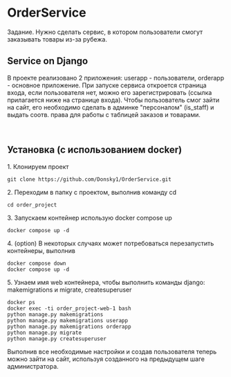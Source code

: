 # OrderService
Задание. Нужно сделать сервис, в котором пользователи смогут заказывать товары из-за рубежа.
<h2>Service on Django</h2>

<p id='#overview'>В проекте реализовано 2 приложения: userapp - пользователи, orderapp - основное приложение. При запуске сервиса откроется страница входа, если пользователя нет, можно его зарегистрировать (ссылка прилагается ниже на странице входа). Чтобы пользователь смог зайти на сайт, его необходимо сделать в админке "персоналом" (is_staff) и выдать соотв. права для работы с таблицей заказов и товарами. </p>

<br>
<h2 id='installation'>Установка (с использованием docker)</h2>
<p>1. Клонируем проект<p>

```
git clone https://github.com/Donsky1/OrderService.git
```
<p>2. Переходим в папку с проектом, выполнив команду cd <p>

```
cd order_project
```
<p>3. Запускаем контейнер  использую docker compose up<p>
  
```
docker compose up -d
```
<p>4. (option) В некоторых случаях может потребоваться перезапустить контейнеры, выполнив<p>

  ```
docker compose down
docker compose up -d
```
<p>5. Узнаем имя web контейнера, чтобы выполнить команды django: makemigrations и migrate, createsuperuser<p>

  ```
docker ps
docker exec -ti order_project-web-1 bash
python manage.py makemigrations
python manage.py makemigrations userapp
python manage.py makemigrations orderapp
python manage.py migrate
python manage.py createsuperuser
```
<p>Выполнив все необходимые настройки и создав пользователя теперь можно зайти на сайт, используя созданного на предыдущем шаге администратора.<p>
